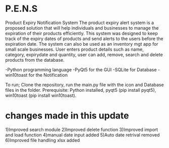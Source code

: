 # P.E.N.S
Product Expiry Notification System 
The product expiry alert system is a proposed solution that will help individuals and businesses to manage the expiration of their products efficiently. This system was designed to keep track of the expiry dates of products and send alerts to the users before the expiration date. The system can also be used as an inventory mgt app for small scale businesses. User enters product details such as name, category, expirydate and quantity, user can add, remove, search and delete products from the database.


-Python programming language 
-PyQt5 for the GUI 
-SQLite for Database 
-win10toast for the Notification

To run; Clone the repository, run the main.py file with the icon and Database files in the folder. 
Prerequisite: Python installed, pyqt5 (pip install pyqt5), win10toast (pip install win10toast).

# changes made in this update 
1)Improved search module 
2)Improved delete function 
3)Improved import and load function
4)manual date input added 
5)Auto date retrival removed 
6)Improved file handling xlsx added

